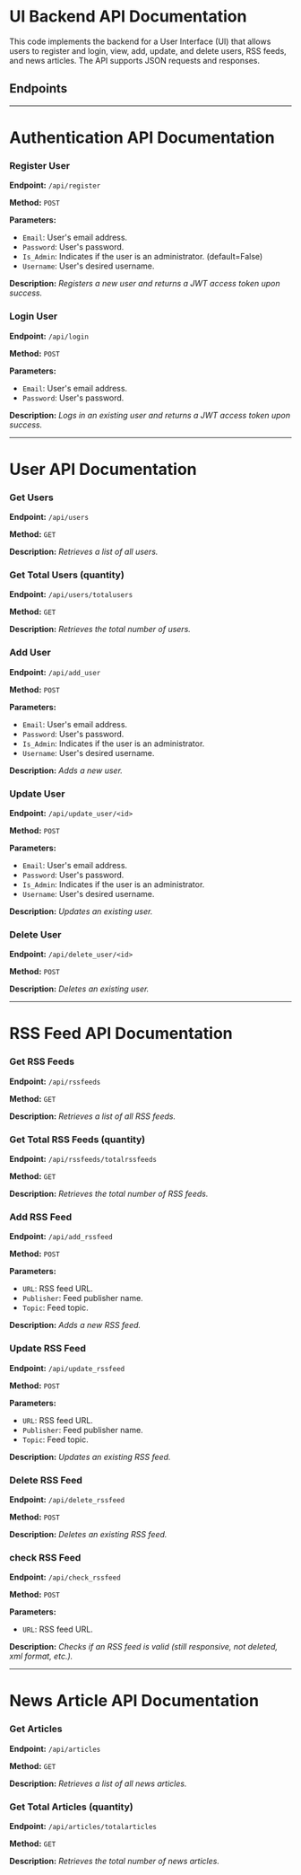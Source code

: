 # UI Backend API Documentation

This code implements the backend for a User Interface (UI) that allows users to register and login, view, add, update, and delete users, RSS feeds, and news articles. The API supports JSON requests and responses.

## Endpoints

---
# Authentication API Documentation

### Register User

**Endpoint:** `/api/register`

**Method:** `POST`

**Parameters:**
- `Email`: User's email address.
- `Password`: User's password.
- `Is_Admin`: Indicates if the user is an administrator. (default=False)
- `Username`: User's desired username.

**Description:** _Registers a new user and returns a JWT access token upon success._

### Login User

**Endpoint:** `/api/login`

**Method:** `POST`

**Parameters:**
- `Email`: User's email address.
- `Password`: User's password.

**Description:** _Logs in an existing user and returns a JWT access token upon success._

---
# User API Documentation

### Get Users

**Endpoint:** `/api/users`

**Method:** `GET`

**Description:** _Retrieves a list of all users._

### Get Total Users (quantity)

**Endpoint:** `/api/users/totalusers`

**Method:** `GET`

**Description:** _Retrieves the total number of users._

### Add User

**Endpoint:** `/api/add_user`

**Method:** `POST`

**Parameters:**
- `Email`: User's email address.
- `Password`: User's password.
- `Is_Admin`: Indicates if the user is an administrator.
- `Username`: User's desired username.

**Description:** _Adds a new user._

### Update User

**Endpoint:** `/api/update_user/<id>`

**Method:** `POST`

**Parameters:**
- `Email`: User's email address.
- `Password`: User's password.
- `Is_Admin`: Indicates if the user is an administrator.
- `Username`: User's desired username.

**Description:** _Updates an existing user._

### Delete User

**Endpoint:** `/api/delete_user/<id>`

**Method:** `POST`

**Description:** _Deletes an existing user._

---
# RSS Feed API Documentation

### Get RSS Feeds

**Endpoint:** `/api/rssfeeds`

**Method:** `GET`

**Description:** _Retrieves a list of all RSS feeds._

### Get Total RSS Feeds (quantity)

**Endpoint:** `/api/rssfeeds/totalrssfeeds`

**Method:** `GET`

**Description:** _Retrieves the total number of RSS feeds._

### Add RSS Feed

**Endpoint:** `/api/add_rssfeed`

**Method:** `POST`

**Parameters:**
- `URL`: RSS feed URL.
- `Publisher`: Feed publisher name.
- `Topic`: Feed topic.

**Description:** _Adds a new RSS feed._

### Update RSS Feed

**Endpoint:** `/api/update_rssfeed`

**Method:** `POST`

**Parameters:**
- `URL`: RSS feed URL.
- `Publisher`: Feed publisher name.
- `Topic`: Feed topic.

**Description:** _Updates an existing RSS feed._

### Delete RSS Feed

**Endpoint:** `/api/delete_rssfeed`

**Method:** `POST`

**Description:** _Deletes an existing RSS feed._

### check RSS Feed

**Endpoint:** `/api/check_rssfeed`

**Method:** `POST`

**Parameters:**
- `URL`: RSS feed URL.

**Description:** _Checks if an RSS feed is valid (still responsive, not deleted, xml format, etc.)._

---
# News Article API Documentation

### Get Articles

**Endpoint:** `/api/articles`

**Method:** `GET`

**Description:** _Retrieves a list of all news articles._

### Get Total Articles (quantity)

**Endpoint:** `/api/articles/totalarticles`

**Method:** `GET`

**Description:** _Retrieves the total number of news articles._